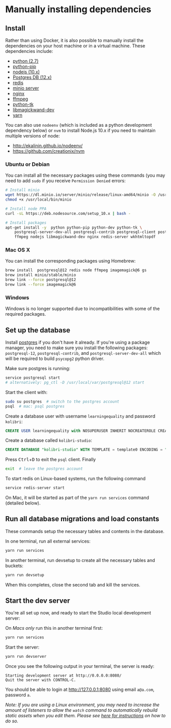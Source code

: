 # Manually installing dependencies

## Install

Rather than using Docker, it is also possible to manually install the dependencies on your host machine or in a virtual machine. These dependencies include:

  - [python (2.7)](https://www.python.org/downloads/release/python-2713/)
  - [python-pip](https://pip.pypa.io/en/stable/installing/)
  - [nodejs (10.x)](https://nodejs.org/en/download/)
  - [Postgres DB (12.x)](https://www.postgresql.org/download/)
  - [redis](https://redis.io/topics/quickstart)
  - [minio server](https://www.minio.io/downloads.html)
  - [nginx](https://www.nginx.com/resources/wiki/start/topics/tutorials/install/)
  - [ffmpeg](https://www.ffmpeg.org/)
  - [python-tk](https://wiki.python.org/moin/TkInter)
  - [libmagickwand-dev](http://docs.wand-py.org/en/0.2.4/guide/install.html)
  - [yarn](https://yarnpkg.com/lang/en/docs/install)

You can also use `nodeenv` (which is included as a python development dependency below) or `nvm` to install Node.js 10.x if you need to maintain multiple versions of node:

* http://ekalinin.github.io/nodeenv/
* https://github.com/creationix/nvm

### Ubuntu or Debian

You can install all the necessary packages using these commands (you may need to add `sudo` if you receive `Permission Denied` errors:

```bash
# Install minio
wget https://dl.minio.io/server/minio/release/linux-amd64/minio -O /usr/local/bin/minio
chmod +x /usr/local/bin/minio

# Install node PPA
curl -sL https://deb.nodesource.com/setup_10.x | bash -

# Install packages
apt-get install -y  python python-pip python-dev python-tk \
    postgresql-server-dev-all postgresql-contrib postgresql-client postgresql-12 \
    ffmpeg nodejs libmagickwand-dev nginx redis-server wkhtmltopdf
```

### Mac OS X

You can install the corresponding packages using Homebrew:

```bash
brew install  postgresql@12 redis node ffmpeg imagemagick@6 gs
brew install minio/stable/minio
brew link --force postgresql@12
brew link --force imagemagick@6
```

### Windows

Windows is no longer supported due to incompatibilities with some of the required packages.





## Set up the database

Install [postgres](https://www.postgresql.org/download/) if you don't have it already. If you're using a package manager, you need to make sure you install the following packages: `postgresql-12`, `postgresql-contrib`, and `postgresql-server-dev-all` which will be required to build `psycopg2` python driver.

Make sure postgres is running:

```bash
service postgresql start
# alternatively: pg_ctl -D /usr/local/var/postgresql@12 start
```

Start the client with:

```bash
sudo su postgres  # switch to the postgres account
psql  # mac: psql postgres
```

Create a database user with username `learningequality` and password `kolibri`:

```sql
CREATE USER learningequality with NOSUPERUSER INHERIT NOCREATEROLE CREATEDB LOGIN NOREPLICATION NOBYPASSRLS PASSWORD 'kolibri';
  ```

Create a database called `kolibri-studio`:

```sql
CREATE DATABASE "kolibri-studio" WITH TEMPLATE = template0 ENCODING = "UTF8" OWNER = "learningequality";
```

Press <kbd>Ctrl</kbd>+<kbd>D</kbd> to exit the `psql` client. Finally

```bash
exit  # leave the postgres account
```

To start redis on Linux-based systems, run the following command

```bash
service redis-server start
```

On Mac, it will be started as part of the `yarn run services` command (detailed below).

## Run all database migrations and load constants

These commands setup the necessary tables and contents in the database.


In one terminal, run all external services:

```bash
yarn run services
```

In another terminal, run devsetup to create all the necessary tables and buckets:

```bash
yarn run devsetup
```

When this completes, close the second tab and kill the services.


## Start the dev server

You're all set up now, and ready to start the Studio local development server:

On *Macs only* run this in another terminal first:

```bash
yarn run services
```

Start the server:

```bash
yarn run devserver
```

Once you see the following output in your terminal, the server is ready:

```
Starting development server at http://0.0.0.0:8080/
Quit the server with CONTROL-C.
```

You should be able to login at http://127.0.0.1:8080 using email `a@a.com`, password `a`.

_Note: If you are using a Linux environment, you may need to increase the amount of listeners to allow the `watch` command to automatically rebuild static assets when you edit them. Please see [here for instructions](https://github.com/guard/listen/wiki/Increasing-the-amount-of-inotify-watchers) on how to do so._
